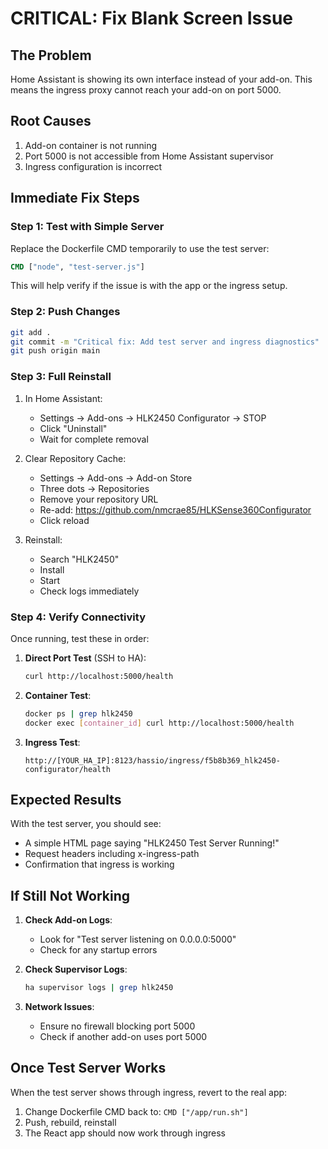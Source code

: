 # CRITICAL: Fix Blank Screen Issue

## The Problem
Home Assistant is showing its own interface instead of your add-on. This means the ingress proxy cannot reach your add-on on port 5000.

## Root Causes
1. Add-on container is not running
2. Port 5000 is not accessible from Home Assistant supervisor
3. Ingress configuration is incorrect

## Immediate Fix Steps

### Step 1: Test with Simple Server
Replace the Dockerfile CMD temporarily to use the test server:

```dockerfile
CMD ["node", "test-server.js"]
```

This will help verify if the issue is with the app or the ingress setup.

### Step 2: Push Changes
```bash
git add .
git commit -m "Critical fix: Add test server and ingress diagnostics"
git push origin main
```

### Step 3: Full Reinstall
1. In Home Assistant:
   - Settings → Add-ons → HLK2450 Configurator → STOP
   - Click "Uninstall"
   - Wait for complete removal

2. Clear Repository Cache:
   - Settings → Add-ons → Add-on Store
   - Three dots → Repositories
   - Remove your repository URL
   - Re-add: https://github.com/nmcrae85/HLKSense360Configurator
   - Click reload

3. Reinstall:
   - Search "HLK2450"
   - Install
   - Start
   - Check logs immediately

### Step 4: Verify Connectivity
Once running, test these in order:

1. **Direct Port Test** (SSH to HA):
   ```bash
   curl http://localhost:5000/health
   ```

2. **Container Test**:
   ```bash
   docker ps | grep hlk2450
   docker exec [container_id] curl http://localhost:5000/health
   ```

3. **Ingress Test**:
   ```
   http://[YOUR_HA_IP]:8123/hassio/ingress/f5b8b369_hlk2450-configurator/health
   ```

## Expected Results

With the test server, you should see:
- A simple HTML page saying "HLK2450 Test Server Running!"
- Request headers including x-ingress-path
- Confirmation that ingress is working

## If Still Not Working

1. **Check Add-on Logs**:
   - Look for "Test server listening on 0.0.0.0:5000"
   - Check for any startup errors

2. **Check Supervisor Logs**:
   ```bash
   ha supervisor logs | grep hlk2450
   ```

3. **Network Issues**:
   - Ensure no firewall blocking port 5000
   - Check if another add-on uses port 5000

## Once Test Server Works

When the test server shows through ingress, revert to the real app:
1. Change Dockerfile CMD back to: `CMD ["/app/run.sh"]`
2. Push, rebuild, reinstall
3. The React app should now work through ingress